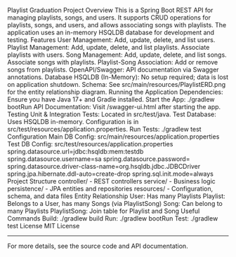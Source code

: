 Playlist Graduation Project
Overview
This is a Spring Boot REST API for managing playlists, songs, and users. It supports CRUD operations for playlists, songs, and users, and allows associating songs with playlists. The application uses an in-memory HSQLDB database for development and testing.
Features
User Management: Add, update, delete, and list users.
Playlist Management: Add, update, delete, and list playlists. Associate playlists with users.
Song Management: Add, update, delete, and list songs. Associate songs with playlists.
Playlist-Song Association: Add or remove songs from playlists.
OpenAPI/Swagger: API documentation via Swagger annotations.
Database
HSQLDB (In-Memory): No setup required; data is lost on application shutdown.
Schema: See src/main/resources/PlaylistERD.png for the entity relationship diagram.
Running the Application
Dependencies: Ensure you have Java 17+ and Gradle installed.
Start the App:
./gradlew bootRun
API Documentation: Visit /swagger-ui.html after starting the app.
Testing
Unit & Integration Tests: Located in src/test/java.
Test Database: Uses HSQLDB in-memory. Configuration is in src/test/resources/application.properties.
Run Tests:
./gradlew test
Configuration
Main DB Config: src/main/resources/application.properties
Test DB Config: src/test/resources/application.properties
spring.datasource.url=jdbc:hsqldb:mem:testdb
spring.datasource.username=sa
spring.datasource.password=
spring.datasource.driver-class-name=org.hsqldb.jdbc.JDBCDriver
spring.jpa.hibernate.ddl-auto=create-drop
spring.sql.init.mode=always
Project Structure
controller/ - REST controllers
service/ - Business logic
persistence/ - JPA entities and repositories
resources/ - Configuration, schema, and data files
Entity Relationship
User: Has many Playlists
Playlist: Belongs to a User, has many Songs (via PlaylistSong)
Song: Can belong to many Playlists
PlaylistSong: Join table for Playlist and Song
Useful Commands
Build: ./gradlew build
Run: ./gradlew bootRun
Test: ./gradlew test
License
MIT License
<hr></hr>
For more details, see the source code and API documentation.